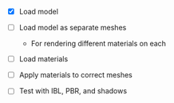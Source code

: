 - [x] Load model
- [ ] Load model as separate meshes
	- For rendering different materials on each
- [ ] Load materials
- [ ] Apply materials to correct meshes

- [ ] Test with IBL, PBR, and shadows